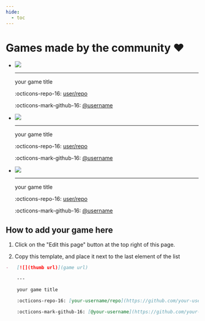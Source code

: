 ```yaml
---
hide:
  - toc
---
```


# Games made by the community ❤️

<div class="grid cards col-3" markdown>

-   [![](https://placehold.co/480x360)](#)

    ---

    your game title

    :octicons-repo-16: [user/repo](https://github.com/colyseus/colyseus)

    :octicons-mark-github-16: [@username](https://github.com/username)

-   [![](https://placehold.co/480x360)](#)

    ---

    your game title

    :octicons-repo-16: [user/repo](https://github.com/colyseus/colyseus)

    :octicons-mark-github-16: [@username](https://github.com/username)

-   [![](https://placehold.co/480x360)](#)

    ---

    your game title

    :octicons-repo-16: [user/repo](https://github.com/colyseus/colyseus)

    :octicons-mark-github-16: [@username](https://github.com/username)

<!-- Add your content above this line -->

</div>

## How to add your game here

1. Click on the "Edit this page" button at the top right of this page.

2. Copy this template, and place it next to the last element of the list

```markdown
-   [![](thumb url)](game url)

    ---

    your game title

    :octicons-repo-16: [your-username/repo](https://github.com/your-username/repo)

    :octicons-mark-github-16: [@your-username](https://github.com/your-username)
```
